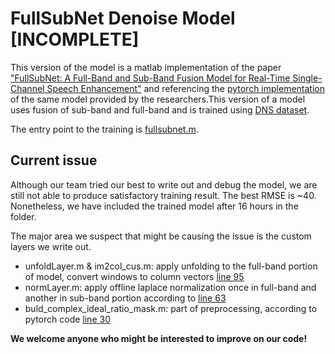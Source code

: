 
# FullSubNet Denoise Model **[INCOMPLETE]**
This version of the model is a matlab implementation of the paper ["FullSubNet: A Full-Band and Sub-Band Fusion Model for Real-Time Single-Channel Speech Enhancement"](https://arxiv.org/abs/2010.15508) and referencing the [pytorch implementation](https://github.com/haoxiangsnr/FullSubNet) of the same model provided by the researchers.This version of a model uses fusion of sub-band and full-band and is trained using [DNS dataset](https://github.com/microsoft/DNS-Challenge).

The entry point to the training is [fullsubnet.m](https://github.com/YilikaLoufoua/noise-suppression/blob/main/noise-suppression/model/fullsubnet.m).

## Current issue
Although our team tried our best to write out and debug the model, we are still not able to produce satisfactory training result. The best RMSE is ~40. Nonetheless, we have included the trained model after 16 hours in the folder. 

The major area we suspect that might be causing the issue is the custom layers we write out.
* unfoldLayer.m & im2col_cus.m: apply unfolding to the full-band portion of model, convert windows to column vectors [line 95](https://github.com/haoxiangsnr/FullSubNet/blob/main/recipes/dns_interspeech_2020/fullsubnet/model.py)
* normLayer.m: apply offline laplace normalization once in full-band and another in sub-band portion according to [line 63](https://github.com/haoxiangsnr/FullSubNet/blob/main/recipes/dns_interspeech_2020/fullsubnet/model.py)
* buld_complex_ideal_ratio_mask.m: part of preprocessing, according to pytorch code [line 30](https://github.com/haoxiangsnr/FullSubNet/blob/main/recipes/dns_interspeech_2020/fullsubnet/trainer.py)

**We welcome anyone who might be interested to improve on our code!**
